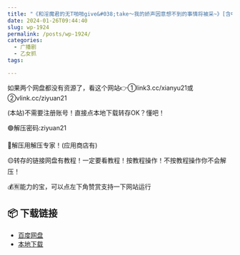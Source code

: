 ```yaml
---
title: "《和淫魔君的无T啪啪give&#038;take～我的娇声因意想不到的事情将被采~》[含中文翻译]"
date: 2024-01-26T09:44:40
slug: wp-1924
permalink: /posts/wp-1924/
categories:
  - 广播剧
  - 乙女抓
tags:

---
```


如果两个网盘都没有资源了，看这个网站👉①link3.cc/xianyu21或②vlink.cc/ziyuan21

(本站)不需要注册账号！直接点本地下载转存OK？懂吧！

🟢解压密码:ziyuan21

🔵解压用解压专家！(应用商店有)

🟡转存的链接网盘有教程！一定要看教程！按教程操作！不按教程操作你不会解压！

💰🈶能力的宝，可以点左下角赞赏支持一下网站运行

## 📦 下载链接
- [百度网盘](https://blziyuan21.com/pay-download/1924?key=feb71eb8f4&down_id=0)
- [本地下载](https://blziyuan21.com/pay-download/1924?key=feb71eb8f4&down_id=1)

